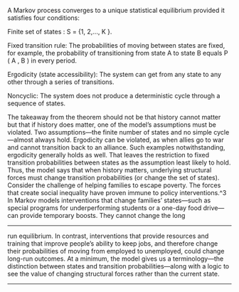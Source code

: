 A Markov process converges to a unique statistical equilibrium provided it satisfies four conditions: 

 Finite set of states : S = {1, 2,..., K }. 

 Fixed transition rule: The probabilities of moving between states are fixed, for example, the probability of transitioning from state A to state B equals P ( A , B ) in every period. 

 Ergodicity (state accessibility): The system can get from any state to any other through a series of transitions. 

 Noncyclic: The system does not produce a deterministic cycle through a sequence of states. 

The takeaway from the theorem should not be that history cannot matter but that if history does matter, one of the model’s assumptions must be violated. Two assumptions—the finite number of states and no simple cycle—almost always hold. Ergodicity can be violated, as when allies go to war and cannot transition back to an alliance. Such examples notwithstanding, ergodicity generally holds as well. That leaves the restriction to fixed transition probabilities between states as the assumption least likely to hold. Thus, the model says that when history matters, underlying structural forces must change transition probabilities (or change the set of states). Consider the challenge of helping families to escape poverty. The forces that create social inequality have proven immune to policy interventions.^3 In Markov models interventions that change families’ states—such as special programs for underperforming students or a one-day food drive—can provide temporary boosts. They cannot change the long

---

run equilibrium. In contrast, interventions that provide resources and training that improve people’s ability to keep jobs, and therefore change their probabilities of moving from employed to unemployed, could change long-run outcomes. At a minimum, the model gives us a terminology—the distinction between states and transition probabilities—along with a logic to see the value of changing structural forces rather than the current state. 

---